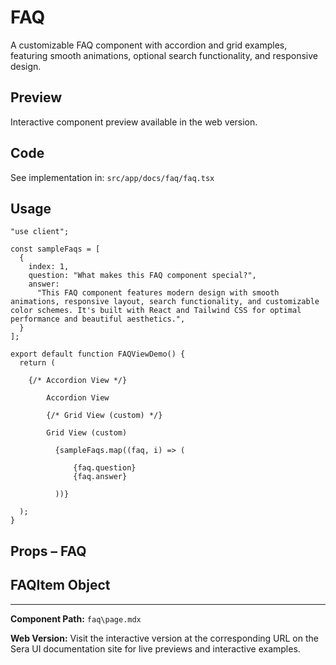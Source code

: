 # FAQ

A customizable FAQ component with accordion and grid examples, featuring smooth animations, optional search functionality, and responsive design.

## Preview

Interactive component preview available in the web version.

## Code

See implementation in: `src/app/docs/faq/faq.tsx`

## Usage

```tsx
"use client";

const sampleFaqs = [
  {
    index: 1,
    question: "What makes this FAQ component special?",
    answer:
      "This FAQ component features modern design with smooth animations, responsive layout, search functionality, and customizable color schemes. It's built with React and Tailwind CSS for optimal performance and beautiful aesthetics.",
  }
];

export default function FAQViewDemo() {
  return (
    
    {/* Accordion View */}
      
        Accordion View

        {/* Grid View (custom) */}
      
        Grid View (custom)
        
          {sampleFaqs.map((faq, i) => (
            
              {faq.question}
              {faq.answer}
            
          ))}

  );
}

```

## Props – FAQ

## FAQItem Object

---

**Component Path:** `faq\page.mdx`

**Web Version:** Visit the interactive version at the corresponding URL on the Sera UI documentation site for live previews and interactive examples.
